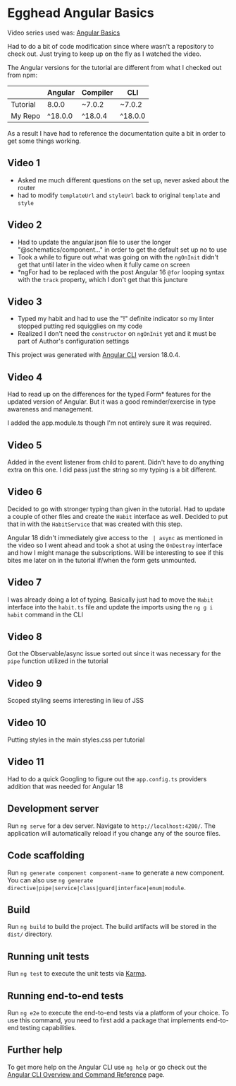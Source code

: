 # Egghead Angular Basics

Video series used was: [Angular Basics](https://egghead.io/courses/angular-basics-888f)

Had to do a bit of code modification since where wasn't a repository to check out.  Just trying to keep up on the fly as I watched the video.

The Angular versions for the tutorial are different from what I checked out from npm:

|          | Angular | Compiler | CLI    |
|----------|---------|----------|--------|
| Tutorial | 8.0.0   | ~7.0.2   | ~7.0.2 |
| My Repo  | ^18.0.0 | ^18.0.4  | ^18.0.0|

As a result I have had to reference the documentation quite a bit in order to get some things working.

## Video 1
* Asked me much different questions on the set up, never asked about the router
* had to modify `templateUrl` and `styleUrl` back to original `template` and `style`

## Video 2
* Had to update the angular.json file to user the longer "@schematics/component..." in order to get the default set up no to use
* Took a while to figure out what was going on with the `ngOnInit` didn't get that until later in the video when it fully came on screen
* *ngFor had to be replaced with the post Angular 16 `@for` looping syntax with the `track` property, which I don't get that this juncture

## Video 3
* Typed my habit and had to use the "!" definite indicator so my linter stopped putting red squigglies on my code
* Realized I don't need the `constructor` on `ngOnInit` yet and it must be part of Author's configuration settings

This project was generated with [Angular CLI](https://github.com/angular/angular-cli) version 18.0.4.

## Video 4

Had to read up on the differences for the typed Form* features for the updated version of Angular.   But it was a good reminder/exercise in type awareness and management.  

I added the app.module.ts though I'm not entirely sure it was required.

## Video 5
Added in the event listener from child to parent.  Didn't have to do anything extra on this one.  I did pass just the string so my typing is a bit different.

## Video 6
Decided to go with stronger typing than given in the tutorial.  Had to update a couple of other files and create the `Habit` interface as well.  Decided to put that in with the `HabitService` that was created with this step.

Angular 18 didn't immediately give access to the ` | async` as mentioned in the video so I went ahead and took a shot at using the `OnDestroy` interface and how I might manage the subscriptions.  Will be interesting to see if this bites me later on in the tutorial if/when the form gets unmounted.  

## Video 7
I was already doing a lot of typing.  Basically just had to move the `Habit` interface into the `habit.ts` file and update the imports using the `ng g i habit` command in the CLI

## Video 8
Got the Observable/async issue sorted out since it was necessary for the `pipe` function utilized in the tutorial

## Video 9
Scoped styling seems interesting in lieu of JSS

## Video 10
Putting styles in the main styles.css per tutorial

## Video 11
Had to do a quick Googling to figure out the `app.config.ts` providers addition that was needed for Angular 18

## Development server

Run `ng serve` for a dev server. Navigate to `http://localhost:4200/`. The application will automatically reload if you change any of the source files.

## Code scaffolding

Run `ng generate component component-name` to generate a new component. You can also use `ng generate directive|pipe|service|class|guard|interface|enum|module`.

## Build

Run `ng build` to build the project. The build artifacts will be stored in the `dist/` directory.

## Running unit tests

Run `ng test` to execute the unit tests via [Karma](https://karma-runner.github.io).

## Running end-to-end tests

Run `ng e2e` to execute the end-to-end tests via a platform of your choice. To use this command, you need to first add a package that implements end-to-end testing capabilities.

## Further help

To get more help on the Angular CLI use `ng help` or go check out the [Angular CLI Overview and Command Reference](https://angular.dev/tools/cli) page.
